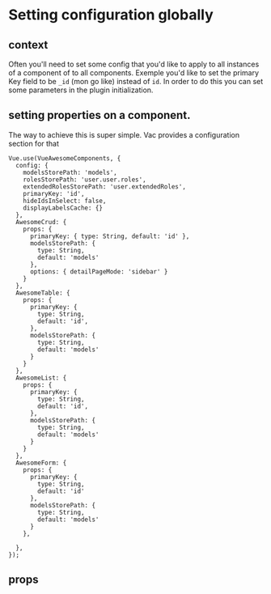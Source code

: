 # Setting configuration globally

## context

Often you'll need to set some config that you'd like to apply to all instances of a component of to all components. Exemple you'd like to set the primary Key field to be `_id` (mon go like) instead of `id`. In order to do this you can set some parameters in the plugin initialization.

## setting properties on a component.

The way to achieve this is super simple. Vac provides a configuration section for that

```
Vue.use(VueAwesomeComponents, {
  config: {
    modelsStorePath: 'models',
    rolesStorePath: 'user.user.roles',
    extendedRolesStorePath: 'user.extendedRoles',
    primaryKey: 'id',
    hideIdsInSelect: false,
    displayLabelsCache: {}
  },
  AwesomeCrud: {
    props: {
      primaryKey: { type: String, default: 'id' },
      modelsStorePath: {
        type: String,
        default: 'models'
      },
      options: { detailPageMode: 'sidebar' }
    }
  },
  AwesomeTable: {
    props: {
      primaryKey: {
        type: String,
        default: 'id',
      },
      modelsStorePath: {
        type: String,
        default: 'models'
      }
    }
  },
  AwesomeList: {
    props: {
      primaryKey: {
        type: String,
        default: 'id',
      },
      modelsStorePath: {
        type: String,
        default: 'models'
      }
    }
  },
  AwesomeForm: {
    props: {
      primaryKey: {
        type: String,
        default: 'id'
      },
      modelsStorePath: {
        type: String,
        default: 'models'
      }
    },

  },
});

```

## props
